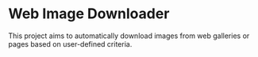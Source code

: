 # Web Image Downloader

This project aims to automatically download images from web galleries or pages based on user-defined criteria.
